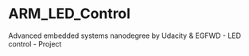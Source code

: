 # ARM_LED_Control
Advanced embedded systems nanodegree by Udacity &amp; EGFWD -  LED control - Project
